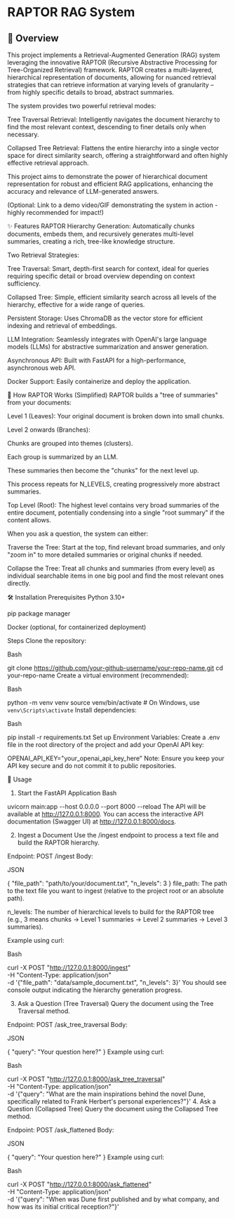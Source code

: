 # RAPTOR RAG System
## 🚀 Overview
This project implements a Retrieval-Augmented Generation (RAG) system leveraging the innovative RAPTOR (Recursive Abstractive Processing for Tree-Organized Retrieval) framework. RAPTOR creates a multi-layered, hierarchical representation of documents, allowing for nuanced retrieval strategies that can retrieve information at varying levels of granularity – from highly specific details to broad, abstract summaries.

The system provides two powerful retrieval modes:

Tree Traversal Retrieval: Intelligently navigates the document hierarchy to find the most relevant context, descending to finer details only when necessary.

Collapsed Tree Retrieval: Flattens the entire hierarchy into a single vector space for direct similarity search, offering a straightforward and often highly effective retrieval approach.

This project aims to demonstrate the power of hierarchical document representation for robust and efficient RAG applications, enhancing the accuracy and relevance of LLM-generated answers.

(Optional: Link to a demo video/GIF demonstrating the system in action - highly recommended for impact!)

✨ Features
RAPTOR Hierarchy Generation: Automatically chunks documents, embeds them, and recursively generates multi-level summaries, creating a rich, tree-like knowledge structure.

Two Retrieval Strategies:

Tree Traversal: Smart, depth-first search for context, ideal for queries requiring specific detail or broad overview depending on context sufficiency.

Collapsed Tree: Simple, efficient similarity search across all levels of the hierarchy, effective for a wide range of queries.

Persistent Storage: Uses ChromaDB as the vector store for efficient indexing and retrieval of embeddings.

LLM Integration: Seamlessly integrates with OpenAI's large language models (LLMs) for abstractive summarization and answer generation.

Asynchronous API: Built with FastAPI for a high-performance, asynchronous web API.

Docker Support: Easily containerize and deploy the application.

🧠 How RAPTOR Works (Simplified)
RAPTOR builds a "tree of summaries" from your documents:

Level 1 (Leaves): Your original document is broken down into small chunks.

Level 2 onwards (Branches):

Chunks are grouped into themes (clusters).

Each group is summarized by an LLM.

These summaries then become the "chunks" for the next level up.

This process repeats for N_LEVELS, creating progressively more abstract summaries.

Top Level (Root): The highest level contains very broad summaries of the entire document, potentially condensing into a single "root summary" if the content allows.

When you ask a question, the system can either:

Traverse the Tree: Start at the top, find relevant broad summaries, and only "zoom in" to more detailed summaries or original chunks if needed.

Collapse the Tree: Treat all chunks and summaries (from every level) as individual searchable items in one big pool and find the most relevant ones directly.

🛠️ Installation
Prerequisites
Python 3.10+

pip package manager

Docker (optional, for containerized deployment)

Steps
Clone the repository:

Bash

git clone https://github.com/your-github-username/your-repo-name.git
cd your-repo-name
Create a virtual environment (recommended):

Bash

python -m venv venv
source venv/bin/activate  # On Windows, use `venv\Scripts\activate`
Install dependencies:

Bash

pip install -r requirements.txt
Set up Environment Variables:
Create a .env file in the root directory of the project and add your OpenAI API key:

OPENAI_API_KEY="your_openai_api_key_here"
Note: Ensure you keep your API key secure and do not commit it to public repositories.

🚀 Usage
1. Start the FastAPI Application
Bash

uvicorn main:app --host 0.0.0.0 --port 8000 --reload
The API will be available at http://127.0.0.1:8000. You can access the interactive API documentation (Swagger UI) at http://127.0.0.1:8000/docs.

2. Ingest a Document
Use the /ingest endpoint to process a text file and build the RAPTOR hierarchy.

Endpoint: POST /ingest
Body:

JSON

{
  "file_path": "path/to/your/document.txt",
  "n_levels": 3
}
file_path: The path to the text file you want to ingest (relative to the project root or an absolute path).

n_levels: The number of hierarchical levels to build for the RAPTOR tree (e.g., 3 means chunks -> Level 1 summaries -> Level 2 summaries -> Level 3 summaries).

Example using curl:

Bash

curl -X POST "http://127.0.0.1:8000/ingest" \
     -H "Content-Type: application/json" \
     -d '{"file_path": "data/sample_document.txt", "n_levels": 3}'
You should see console output indicating the hierarchy generation progress.

3. Ask a Question (Tree Traversal)
Query the document using the Tree Traversal method.

Endpoint: POST /ask_tree_traversal
Body:

JSON

{
  "query": "Your question here?"
}
Example using curl:

Bash

curl -X POST "http://127.0.0.1:8000/ask_tree_traversal" \
     -H "Content-Type: application/json" \
     -d '{"query": "What are the main inspirations behind the novel Dune, specifically related to Frank Herbert\'s personal experiences?"}'
4. Ask a Question (Collapsed Tree)
Query the document using the Collapsed Tree method.

Endpoint: POST /ask_flattened
Body:

JSON

{
  "query": "Your question here?"
}
Example using curl:

Bash

curl -X POST "http://127.0.0.1:8000/ask_flattened" \
     -H "Content-Type: application/json" \
     -d '{"query": "When was Dune first published and by what company, and how was its initial critical reception?"}'
